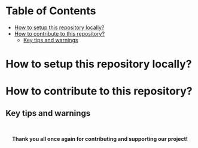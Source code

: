 # Table of Contents

- [How to setup this repository locally?](#how-to-setup-this-repository-locally)
- [How to contribute to this repository?](#how-to-contribute-to-this-repository)
  - [Key tips and warnings](#key-tips-and-warnings)

# How to setup this repository locally?

# How to contribute to this repository?

## Key tips and warnings

<br>

<div align="center" >

**Thank you all once again for contributing and supporting our project!**

</div>
